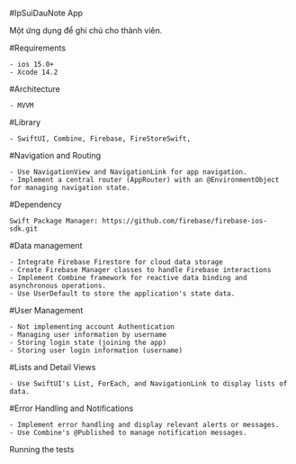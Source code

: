 #IpSuiDauNote App

Một ứng dụng để ghi chú cho thành viên.

#Requirements

    - ios 15.0+
    - Xcode 14.2
    
#Architecture

    - MVVM
#Library

    - SwiftUI, Combine, Firebase, FireStoreSwift, 
    
#Navigation and Routing

    - Use NavigationView and NavigationLink for app navigation.
    - Implement a central router (AppRouter) with an @EnvironmentObject for managing navigation state.

#Dependency

    Swift Package Manager: https://github.com/firebase/firebase-ios-sdk.git
    
#Data management

    - Integrate Firebase Firestore for cloud data storage 
    - Create Firebase Manager classes to handle Firebase interactions
    - Implement Combine framework for reactive data binding and asynchronous operations.
    - Use UserDefault to store the application's state data.
    
#User Management

    - Not implementing account Authentication
    - Managing user information by username
    - Storing login state (joining the app)
    - Storing user login information (username)
    
#Lists and Detail Views

    - Use SwiftUI's List, ForEach, and NavigationLink to display lists of data.
#Error Handling and Notifications

    - Implement error handling and display relevant alerts or messages.
    - Use Combine's @Published to manage notification messages.
Running the tests
